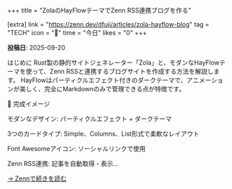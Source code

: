 +++
title = "ZolaのHayFlowテーマでZenn RSS連携ブログを作る"

[extra]
link = "https://zenn.dev/dfuji/articles/zola-hayflow-blog"
tag = "TECH"
icon = "🚀"
time = "今日"
likes = "0"
+++

**投稿日**: 2025-09-20

はじめに
Rust製の静的サイトジェネレーター「Zola」と、モダンなHayFlowテーマを使って、Zenn RSSと連携するブログサイトを作成する方法を解説します。
HayFlowはパーティクルエフェクト付きのダークテーマで、アニメーションが美しく、完全にMarkdownのみで管理できる点が特徴です。

 🎯 完成イメージ



モダンなデザイン: パーティクルエフェクト + ダークテーマ

3つのカードタイプ: Simple、Columns、List形式で柔軟なレイアウト

Font Awesomeアイコン: ソーシャルリンクで使用

Zenn RSS連携: 記事を自動取得・表示...

[→ Zennで続きを読む](https://zenn.dev/dfuji/articles/zola-hayflow-blog)
